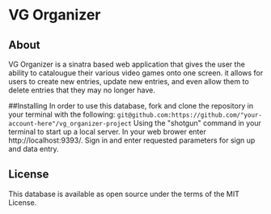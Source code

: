 # VG Organizer 

## About
VG Organizer is a sinatra based web application that gives the user the ability to catalougue their various video games onto one screen. it allows for users to create new entries, update new entries, and even allow them to delete entries that they may no longer have. 

##Installing
In order to use this database, fork and clone the repository in your terminal with the following:
`git@github.com:https://github.com/"your-account-here"/vg_organizer-project`
Using the "shotgun" command in your terminal to start up a local server. In your web brower enter http://localhost:9393/. Sign in and enter requested parameters for sign up and data entry.
## License
This database is available as open source under the terms of the MIT License.
